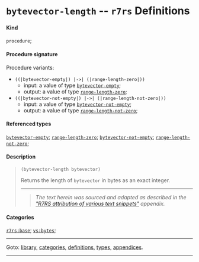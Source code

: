 

<a id='definition__r7rs__bytevector-length'></a>

# `bytevector-length` -- `r7rs` Definitions


#### Kind

`procedure`;


#### Procedure signature

Procedure variants:
 * `((|bytevector-empty|) |->| (|range-length-zero|))`
   * input: a value of type [`bytevector-empty`](../../r7rs/types/bytevector-empty.md#type__r7rs__bytevector-empty);
   * output: a value of type [`range-length-zero`](../../r7rs/types/range-length-zero.md#type__r7rs__range-length-zero);
 * `((|bytevector-not-empty|) |->| (|range-length-not-zero|))`
   * input: a value of type [`bytevector-not-empty`](../../r7rs/types/bytevector-not-empty.md#type__r7rs__bytevector-not-empty);
   * output: a value of type [`range-length-not-zero`](../../r7rs/types/range-length-not-zero.md#type__r7rs__range-length-not-zero);


#### Referenced types

[`bytevector-empty`](../../r7rs/types/bytevector-empty.md#type__r7rs__bytevector-empty);
[`range-length-zero`](../../r7rs/types/range-length-zero.md#type__r7rs__range-length-zero);
[`bytevector-not-empty`](../../r7rs/types/bytevector-not-empty.md#type__r7rs__bytevector-not-empty);
[`range-length-not-zero`](../../r7rs/types/range-length-not-zero.md#type__r7rs__range-length-not-zero);


#### Description

> ````
> (bytevector-length bytevector)
> ````
> 
> 
> Returns the length of `bytevector` in bytes as an exact integer.
> 
> 
> ----
> > *The text herein was sourced and adapted as described in the ["R7RS attribution of various text snippets"](../../r7rs/appendices/attribution.md#appendix__r7rs__attribution) appendix.*


#### Categories

[`r7rs:base`](../../r7rs/categories/r7rs_3a_base.md#category__r7rs__r7rs_3a_base);
[`vs:bytes`](../../r7rs/categories/vs_3a_bytes.md#category__r7rs__vs_3a_bytes);

----

Goto: [library](../../r7rs/_index.md#library__r7rs), [categories](../../r7rs/categories/_index.md#toc__r7rs__categories), [definitions](../../r7rs/definitions/_index.md#toc__r7rs__definitions), [types](../../r7rs/types/_index.md#toc__r7rs__types), [appendices](../../r7rs/appendices/_index.md#toc__r7rs__appendices).

----


